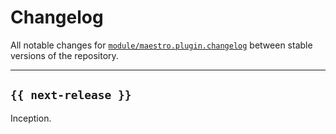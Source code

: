 # Changelog

All notable changes for [`module/maestro.plugin.changelog`](../) between stable versions of the
repository.


---


## `{{ next-release }}`

Inception.
